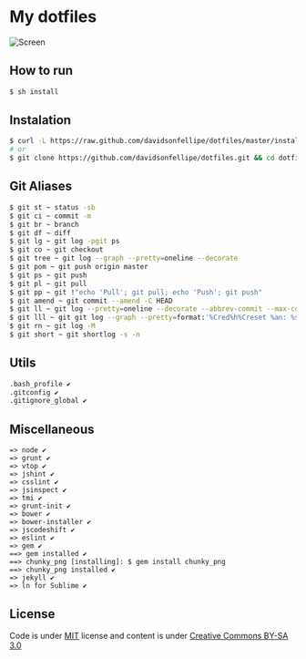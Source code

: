 # My dotfiles

![Screen](http://f.cl.ly/items/3O0i2I1f080A2v1k330t/Screen%20Shot%202013-10-07%20at%201.41.00%20AM.png)

## How to run

```bash
$ sh install
```

## Instalation

```bash
$ curl -L https://raw.github.com/davidsonfellipe/dotfiles/master/install | sh
# or
$ git clone https://github.com/davidsonfellipe/dotfiles.git && cd dotfiles && sh install.sh
```

## Git Aliases

```bash
$ git st ~ status -sb
$ git ci ~ commit -m
$ git br ~ branch
$ git df ~ diff
$ git lg ~ git log -pgit ps
$ git co ~ git checkout
$ git tree ~ git log --graph --pretty=oneline --decorate
$ git pom ~ git push origin master
$ git ps ~ git push
$ git pl ~ git pull
$ git pp ~ git !"echo 'Pull'; git pull; echo 'Push'; git push"
$ git amend ~ git commit --amend -C HEAD
$ git ll ~ git log --pretty=oneline --decorate --abbrev-commit --max-count=15
$ git lll ~ git git log --graph --pretty=format:'%Cred%h%Creset %an: %s - %Creset %C(yellow)%d%Creset %Cgreen(%cr)%Creset' --abbrev-commit --date=relative
$ git rn ~ git log -M
$ git short ~ git shortlog -s -n
```

## Utils

```bash
.bash_profile ✔
.gitconfig ✔
.gitignore_global ✔
```

## Miscellaneous

```
=> node ✔
=> grunt ✔
=> vtop ✔
=> jshint ✔
=> csslint ✔
=> jsinspect ✔
=> tmi ✔
=> grunt-init ✔
=> bower ✔
=> bower-installer ✔
=> jscodeshift ✔
=> eslint ✔
=> gem ✔
==> gem installed ✔
==> chunky_png [installing]: $ gem install chunky_png
==> chunky_png installed ✔
=> jekyll ✔
=> ln for Sublime ✔
```

## License

Code is under [MIT](http://davidsonfellipe.mit-license.org) license and content is under [Creative Commons BY-SA 3.0](http://creativecommons.org/licenses/by-sa/3.0/deed.en_US)
